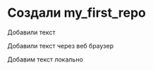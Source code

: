 ﻿# Создали my_first_repo

Добавили текст

Добавили текст через веб браузер

Добавим текст локально 



